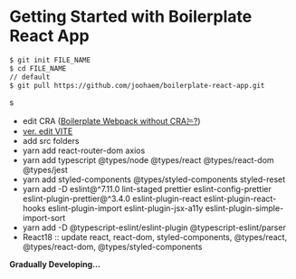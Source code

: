 # Getting Started with Boilerplate React App

```bash
$ git init FILE_NAME
$ cd FILE_NAME
// default
$ git pull https://github.com/joohaem/boilerplate-react-app.git
```
s
- edit CRA ([Boilerplate Webpack without CRA는?](https://snupi.tistory.com/197))
- [ver. edit VITE](https://github.com/joohaem/boilerplate-vite-react.git)
- add src folders
- yarn add react-router-dom axios
- yarn add typescript @types/node @types/react @types/react-dom @types/jest
- yarn add styled-components @types/styled-components styled-reset
- yarn add -D eslint@^7.11.0 lint-staged prettier eslint-config-prettier eslint-plugin-prettier@^3.4.0 eslint-plugin-react eslint-plugin-react-hooks eslint-plugin-import eslint-plugin-jsx-a11y eslint-plugin-simple-import-sort
- yarn add -D @typescript-eslint/eslint-plugin @typescript-eslint/parser
- React18 :: update react, react-dom, styled-components, @types/react, @types/react-dom, @types/styled-components

**Gradually Developing...**

